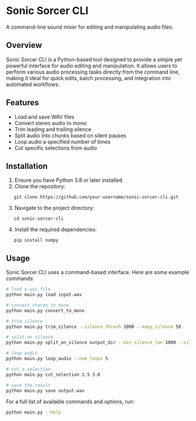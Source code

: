 # Sonic Sorcer CLI

A command-line sound mixer for editing and manipulating audio files.

## Overview

Sonic Sorcer CLI is a Python-based tool designed to provide a simple yet powerful interface for audio editing and manipulation. It allows users to perform various audio processing tasks directly from the command line, making it ideal for quick edits, batch processing, and integration into automated workflows.

## Features

- Load and save WAV files
- Convert stereo audio to mono
- Trim leading and trailing silence
- Split audio into chunks based on silent pauses
- Loop audio a specified number of times
- Cut specific selections from audio

## Installation

1. Ensure you have Python 3.8 or later installed.
2. Clone the repository:
```
   git clone https://github.com/your-username/sonic-sorcer-cli.git
```
3. Navigate to the project directory:
```
   cd sonic-sorcer-cli
```
4. Install the required dependencies:
```
   pip install numpy
```

## Usage
Sonic Sorcer CLI uses a command-based interface. Here are some example commands:

```bash
# load a wav file
python main.py load input.wav

# convert stereo to mono
python main.py convert_to_mono

# trim silence
python main.py trim_silence --silence_thresh 1000 --keep_silence 50

# split on silence
python main.py split_on_silence output_dir --min_silence_len 1000 --silence_thresh 1000 --keep_silence 100

# loop audio
python main.py loop_audio --num_loops 5

# cut a selection
python main.py cut_selection 1.5 3.0

# save the result
python main.py save output.wav
```

For a full list of available commands and options, run:
```bash
python main.py --help
```